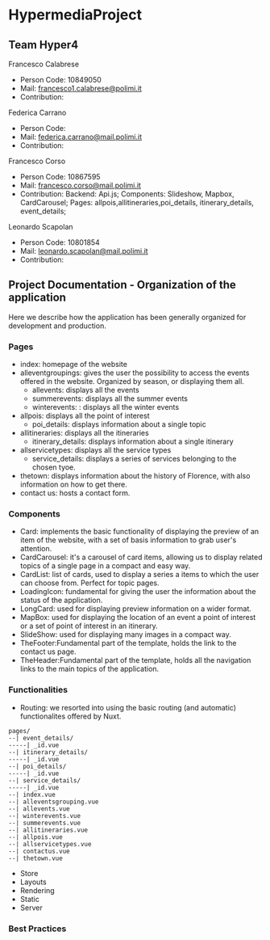 # HypermediaProject

## Team Hyper4
Francesco Calabrese
 - Person Code: 10849050
 - Mail: francesco1.calabrese@polimi.it
 - Contribution:
 
Federica Carrano
 - Person Code: 
 - Mail: federica.carrano@mail.polimi.it
 - Contribution:
 
Francesco Corso
 - Person Code: 10867595
 - Mail: francesco.corso@mail.polimi.it
 - Contribution: Backend: Api.js; Components: Slideshow, Mapbox, CardCarousel; Pages: allpois,allitineraries,poi_details, itinerary_details, event_details;
 
Leonardo Scapolan
 - Person Code: 10801854
 - Mail: leonardo.scapolan@mail.polimi.it
 - Contribution:
 
## Project Documentation - Organization of the application
Here we describe how the application has been generally organized for development and production.
### Pages
- index: homepage of the website
- alleventgroupings: gives the user the possibility to access the events offered in the website. Organized by season, or displaying them all.
  - allevents: displays all the events
  - summerevents: displays all the summer events
  - winterevents: : displays all the winter events
- allpois: displays all the point of interest
  - poi_details: displays information about a single topic 
- allitineraries: displays all the itineraries
  - itinerary_details: displays information about a single itinerary
- allservicetypes: displays all the service types
  - service_details: displays a series of services belonging to the chosen tyoe.
- thetown: displays information about the history of Florence, with also information on how to get there.
- contact us: hosts a contact form.

### Components
- Card: implements the basic functionality of displaying the preview of an item of the website, with a set of basis information to grab user's attention.
- CardCarousel: it's a carousel of card items, allowing us to display related topics of a single page in a compact and easy way.
- CardList: list of cards, used to display a series a items to which the user can choose from. Perfect for topic pages.
- LoadingIcon: fundamental for giving the user the information about the status of the application.
- LongCard: used for displaying preview information on a wider format.
- MapBox: used for displaying the location of an event a point of interest or a set of point of interest in an itinerary.
- SlideShow: used for displaying many images in a compact way.
- TheFooter:Fundamental part of the template, holds the link to the contact us page.
- TheHeader:Fundamental part of the template, holds all the navigation links to the main topics of the application.
### Functionalities
- Routing: we resorted into using the basic routing (and automatic) functionalites offered by Nuxt. 
```
pages/
--| event_details/
-----| _id.vue
--| itinerary_details/
-----| _id.vue
--| poi_details/
-----| _id.vue
--| service_details/
-----| _id.vue
--| index.vue
--| alleventsgrouping.vue
--| allevents.vue
--| winterevents.vue
--| summerevents.vue
--| allitineraries.vue
--| allpois.vue
--| allservicetypes.vue
--| contactus.vue
--| thetown.vue
```
- Store
- Layouts
- Rendering
- Static
- Server
### Best Practices 
